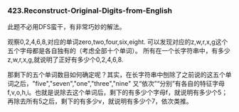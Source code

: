 ### 423.Reconstruct-Original-Digits-from-English

此题不必用DFS蛮干，有非常巧妙的解法。

观察0,2,4,6,8,对应的单词zero,two,four,six,eight. 可以发现对应的z,w,r,x,g这个五个字母都是各自独有的（考虑全部十个单词）。 所有在一个长字符串中，有多少z,w,r,x,g,就说明了正好有多少个0,2,4,6,8. 

那剩下的五个单词数目如何确定呢？其实，在长字符串中刨除了之前说的这五个单词之后，"five","seven","one","three","nine" 又“依次”“分别”有各自的特征字母f,v,o,h,i。也就是说除去这个单词后，剩下的有多少个字母f，就说明有多少个5；再除去所有5之后，剩下的有多少v，就说明有多少个7，依次类推。
